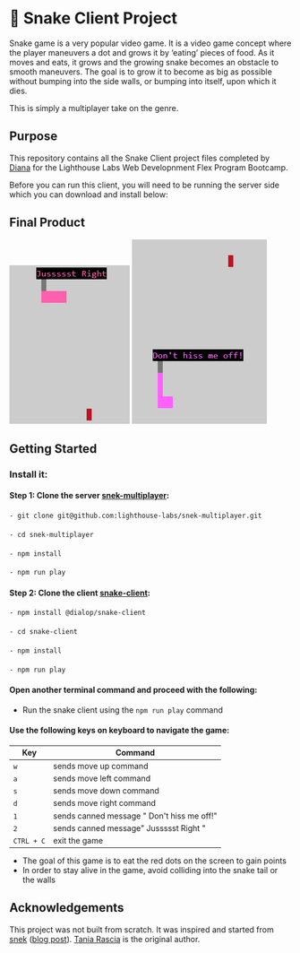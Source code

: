 # 🐍 Snake Client Project

Snake game is a very popular video game. It is a video game concept where the player maneuvers a dot and grows it by ‘eating’ pieces of food. As it moves and eats, it grows and the growing snake becomes an obstacle to smooth maneuvers. The goal is to grow it to become as big as possible without bumping into the side walls, or bumping into itself, upon which it dies.

This is simply a multiplayer take on the genre.

## Purpose

This repository contains all the Snake Client project files completed by [Diana](https://github.com/dialop/snake-client) for the Lighthouse Labs Web Developnment Flex Program Bootcamp.

Before you can run this client, you will need to be running the server side which you can download and install below:

## Final Product

![Alt text](screenshots/Snake_Screenshot_1.png) ![Alt text](screenshots/Snake_Screenshot_2.png)

## Getting Started

### Install it:

#### Step 1: Clone the server [snek-multiplayer](https://github.com/lighthouse-labs/snek-multiplayer.git):

```bash
- git clone git@github.com:lighthouse-labs/snek-multiplayer.git

- cd snek-multiplayer

- npm install

- npm run play
```

#### Step 2: Clone the client [snake-client](https://github.com/dialop/snake-client.git):

```bash
- npm install @dialop/snake-client

- cd snake-client

- npm install

- npm run play
```

#### Open another terminal command and proceed with the following:

- Run the snake client using the `npm run play` command

#### Use the following keys on keyboard to navigate the game:

| Key        | Command                                    |
| ---------- | ------------------------------------------ |
| `w`        | sends move up command                      |
| `a`        | sends move left command                    |
| `s`        | sends move down command                    |
| `d`        | sends move right command                   |
| `1`        | sends canned message " Don't hiss me off!" |
| `2`        | sends canned message" Jussssst Right "     |
| `CTRL + C` | exit the game                              |

- The goal of this game is to eat the red dots on the screen to gain points
- In order to stay alive in the game, avoid colliding into the snake tail or the walls

## Acknowledgements

This project was not built from scratch. It was inspired and started from [snek](https://github.com/taniarascia/snek) ([blog post](https://www.taniarascia.com/snake-game-in-javascript/)). [Tania Rascia](https://www.taniarascia.com) is the original author.
